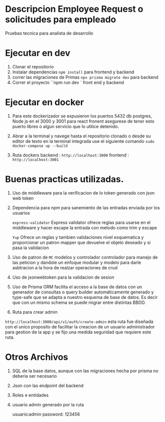 # Descripcion Employee Request o solicitudes para empleado

Pruebas tecnica para analista de desarrollo

# Ejecutar en dev

1. Clonar el repositorio
2. Instalar dependencias `npm install` para frontend y backend
3. correr las migraciones de Primas `npx prisma migrate dev` para backend
4. Correr el proyecto ``npm run dev ` front end y backend

# Ejecutar en docker

1. Para este dockerizador se expusieron los puertos 5432 db postgres, Node js en el 3000
   y 3001 para react fronent asegurese de tener esto puerto libres o algun servicio que lo utilice detenido.
2. Abrar a la terminal y navege hasta el repositorio clonado o desde su editor de texto en la terminal integrada use el siguiente comando `sudo docker-compose up --build`

3. Ruta dockers
   backend : `http://localhost:3000`
   frontend : `http://localhost:3001`

# Buenas practicas utilizadas.

1. Uso de middleware para la verificacion de lo token generado con json web token
2. Dependencia para npm para sanemiento de las entradas enviada por los usuarios

   `express-validator` Express validator ofrece reglas para usarse en el middleware y hacer escape la entrada con metodo como trim y escape

   `Yup` Ofrece un reglas y tambien validaciones nivel esquematica y proporcionar un patron mapper que devuelve el objeto deseado y si pasa la validacion

3. Uso de patron de `MC` modelos y controlador controlador para manejo de las peticion y dandole un enfoque modular y modelo para darle asbtracion a la hora de realzar operaciones de crud

4. Uso de jsonwebtoken para la validacion de sesion

5. Uso de Prisma ORM facilita el acceso a la base de datos con un generador de consultas o query builder automáticamente generado y type-safe que se adapta a nuestro esquema de base de datos. Es decir que con un mismo schema se puede migrar entre distintas BBDD.

6. Ruta para crear admin

`http://localhost:3000/api/v1/auth/create-admin` esta ruta fue diseñada con el unico proposito de facilitar la creacion de un usuario administrador para gestion de la app y se fijo una medida seguridad que requiere este ruta.

# Otros Archivos

1. SQL de la base datos, aunque con las migraciones hecha por prisma no deberia ser necesario

2. Json con las endpoint del backend

3. Roles e entidades
4. usuario admin generado por la ruta
   
   usuario:admin
   password: 123456
